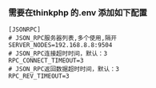 ### 需要在thinkphp 的.env 添加如下配置
```
[JSONRPC]
# JSON_RPC服务器列表,多个使用,隔开
SERVER_NODES=192.168.8.8:9504
# JSON_RPC连接超时时间，默认：3
RPC_CONNECT_TIMEOUT=3
# JSON_RPC返回数据超时时间，默认：3
RPC_REV_TIMEOUT=3
```